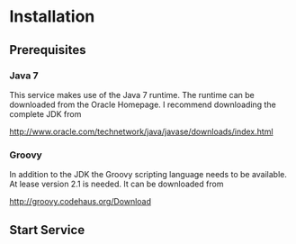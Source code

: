 # Installation
## Prerequisites

### Java 7

This service makes use of the Java 7 runtime. The runtime can be downloaded
from the Oracle Homepage. I recommend downloading the complete JDK from

http://www.oracle.com/technetwork/java/javase/downloads/index.html

### Groovy

In addition to the JDK the Groovy scripting language needs to be available. At
lease version 2.1 is needed. It can be downloaded from

http://groovy.codehaus.org/Download

## Start Service

